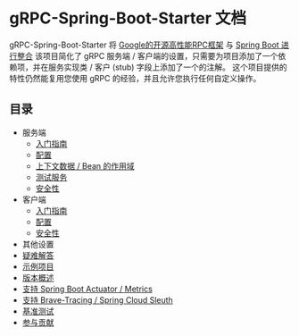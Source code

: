 # gRPC-Spring-Boot-Starter 文档

gRPC-Spring-Boot-Starter 将 [Google的开源高性能RPC框架](https://grpc.io) 与 [Spring Boot 进行整合](https://spring.io/projects/spring-boot) 该项目简化了 gRPC 服务端 / 客户端的设置，只需要为项目添加了一个依赖项，并在服务实现类 / 客户 (stub) 字段上添加了一个的注解。 这个项目提供的特性仍然能复用您使用 gRPC 的经验，并且允许您执行任何自定义操作。

## 目录

- 服务端
  - [入门指南](server/getting-started.md)
  - [配置](server/configuration.md)
  - [上下文数据 / Bean 的作用域](server/contextual-data.md)
  - [测试服务](server/testing.md)
  - [安全性](server/security.md)
- 客户端
  - [入门指南](client/getting-started.md)
  - [配置](client/configuration.md)
  - [安全性](client/security.md)
- 其他设置
- [疑难解答](trouble-shooting.md)
- [示例项目](examples.md)
- [版本概述](versions.md)
- [支持 Spring Boot Actuator / Metrics](actuator.md)
- [支持 Brave-Tracing / Spring Cloud Sleuth](brave.md)
- [基准测试](benchmarking.md)
- [参与贡献](contributions.md)
